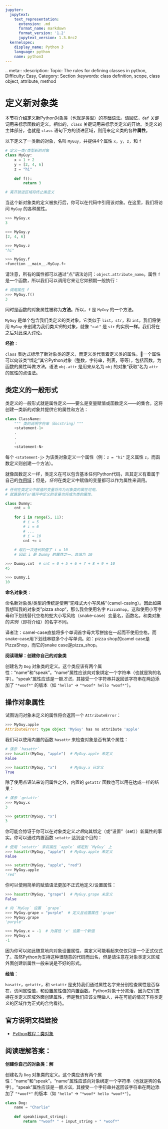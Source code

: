 ```yaml
---
jupyter:
  jupytext:
    text_representation:
      extension: .md
      format_name: markdown
      format_version: '1.2'
      jupytext_version: 1.3.0rc2
  kernelspec:
    display_name: Python 3
    language: python
    name: python3
---
```


<!-- #raw raw_mimetype="text/restructuredtext" -->
.. meta::
   :description: Topic: The rules for defining classes in python, Difficulty: Easy, Category: Section
   :keywords: class definition, scope, class object, attribute, method
<!-- #endraw -->


<!-- #region -->
# 定义新对象类

本节将介绍定义新Python对象类（也就是类型）的基础语法。请回忆，`def` 关键词用来标示函数的定义。相似的，`class` 关键词用来标示类定义的开始。类定义的主体部分，也就是 `class` 语句下方的锁进区域，则用来定义类的各种**属性**。

以下定义了一类新的对象，名叫 `MyGuy`，并提供4个属性 `x`，`y`，`z`，和 `f`

```python
# 定义一类/类型新的对象
class MyGuy:
    x = 1 + 2
    y = [2, 4, 6]
    z = "hi"
    
    def f():
        return 3

# 离开锁进区域将终止类定义
```

当这个新对象类的定义被执行后，你可以在代码中引用该对象。在这里，我们将访问 `MyGuy` 的各种属性。

```python
>>> MyGuy.x
3

>>> MyGuy.y
[2, 4, 6]

>>> MyGuy.z
"hi"

>>> MyGuy.f
<function __main__.MyGuy.f>
```

请注意，所有的属性都可以通过“点”语法访问：`object.attribute_name`。属性 `f` 是一个函数，所以我们可以调用它来让它如预期一般执行：

```python
# 调用属性 f
>>> MyGuy.f()
3
```

同时是函数的对象属性被称为**方法**。所以，`f` 是 `MyGuy` 的一个方法。

`MyGuy` 是单个包含我们类定义的类对象。它类似于 `list`，`str`，和 `int`。我们将使用 `MyGuy` 来创建为我们类*实例*的对象，就像 `"cat"` 是 `str` 的实例一样。我们将在之后对此深入讨论。
<!-- #endregion -->

<div class="alert alert-info">

**经验**：

`class` 表达式标示了新对象类的定义，而定义类代表着定义类的属性。一个属性可以向该类“绑定”其它Python对象（整数，字符串，列表，等等），包括函数。为函数的属性叫做*方法*。语法 `obj.attr` 是用来从名为 `obj` 的对象“获取”名为 `attr` 的属性的点语法。

</div>

<!-- #region -->
## 类定义的一般形式
类定义的一般形式就是属性定义——要么是变量赋值或函数定义——的集合。这将创建一类新的对象并提供它的属性和方法：

```python
class ClassName:
    """ 类的说明字符串（docstring）"""
    <statement-1>
    .
    .
    .
    <statement-N>
```

每个 `<statement-j>` 为该类对象定义一个属性（例：`z = "hi"` 定义属性 `z`，而函数定义则创建一个方法）。

就像函数定义一样，类定义在可以包含基本任何Python代码，且其定义有着属于自己的[作用域](http://www.pythonlikeyoumeanit.com/Module2_EssentialsOfPython/Scope.html)；但是，*任何*在类定义中赋值的变量都可以作为属性来调用。

```python
# 任何在类定义中赋值的变量将作为对象类的属性可用。
# 就算是在for循环中定义的变量也将成为类的属性。

class Dummy:
    cnt = 0
    
    for i in range(5, 11):
        # i = 5
        # i = 6
        # ...
        # i = 10
        cnt += i
    
    # 最后一次迭代赋值了 i = 10
    # 因此 i 是 Dummy 的属性之一，其值为 10
```

```python
>>> Dummy.cnt  # cnt = 0 + 5 + 6 + 7 + 8 + 9 + 10
45

>>> Dummy.i
10
```
<!-- #endregion -->

<div class="alert alert-warning">

**命名对象类**：

命名新对象类/类型的传统是使用“驼峰式大小写风格“（camel-casing）。因此如果我想叫我的对象类”pizza shop“，那么我会使用名字 `PizzaShop`。这和使用小写字母和下划线替代空格的蛇大小写风格（snake-case）变量名，函数名，和类对象的*实例*（即将介绍）的名字不同。

译者注：camel-case直接将多个单词首字母大写拼接在一起而不使用空格，而snake-case用下划线串联多个小写单词。如：pizza shop的camel case是PizzaShop，而它的snake case是pizza_shop。

</div>


<div class="alert alert-info">

**阅读理解：创建你自己的对象类**

创建名为 `Dog` 对象类的定义。这个类应该有两个属性：“name”和“speak”。“name”属性应该向对象绑定一个字符串（也就是狗的名字）。“speak”属性应该是一额*方法*，其接受一个字符串并返回该字符串在两边添加了 `"*woof*"` 的版本（如 `"hello"` -> `"*woof* hello *woof*"`）。

</div>

<!-- #region -->
## 操作对象属性
试图访问对象未定义的属性将会返回一个 `AttributeError`：

```python
>>> MyGuy.apple
AttributeError: type object 'MyGuy' has no attribute 'apple'
```

我们可以使用内置的函数 `hasattr` 来检查对象是否有某个属性：

```python
# 演示 `hasattr`
>>> hasattr(MyGuy, "apple")  # MyGuy.apple 未定义
False

>>> hasattr(MyGuy, "x")      # MyGuy.x 已定义
True
```

除了使用点语法来访问属性之外，内置的 `getattr` 函数也可以用在达成一样的结果：

```python
# 演示 `getattr`
>>> MyGuy.x
3

>>> getattr(MyGuy, "x")
3
```

你可能会惊讶于你可以在对象类定义*之后*向其绑定（或“设置”（set））新属性的事实。你可以通过内置函数 `setattr` 达到这个目的：

```python
# 使用 `setattr` 来将属性 `apple` 绑定到 `MyGuy` 上
>>> hasattr(MyGuy, "apple")  # MyGuy.apple 未定义
False

>>> setattr(MyGuy, "apple", "red")
>>> MyGuy.apple
'red'
```

你可以使用简单的赋值语法更加不正式地定义/设置属性：

```python
>>> hasattr(MyGuy, "grape")  # MyGuy.grape 未定义
False

# 向 `MyGuy` 设置  `grape`
>>> MyGuy.grape = "purple"  # 定义且设置属性 'grape'
>>> MyGuy.grape
'purple'

>>> MyGuy.x = -1  # 为属性 'x' 设置一个新值
>>> MyGuy.x
-1
```

因为你可以如此随意地向对象设置属性，类定义可能看起来仅仅只是一个正式仪式了。虽然Python为支持这种很随意的代码而出名，但是请注意在对象类定义区域外面创建新属性一般来说是不好的形式。
<!-- #endregion -->

<div class="alert alert-info">

**经验**：

`hasattr`，`getattr`，和 `setattr` 是支持我们通过属性名字来分别检查属性是否存在，访问属性值，和设置属性值的内置函数。Python对象十分灵活，因为它们支持在类定义区域外面创建属性，但是我们应该文明做人，并在可能的情况下将类定义的区域作为正式的合约看待。

</div>


## 官方说明文档链接

- [Python教程：类对象](https://docs.python.org/3/tutorial/classes.html#class-objects)


## 阅读理解答案：

<!-- #region -->
**创建你自己的对象类：解**

创建名为 `Dog` 对象类的定义。这个类应该有两个属性：“name”和“speak”。“name”属性应该向对象绑定一个字符串（也就是狗的名字）。“speak”属性应该是一额*方法*，其接受一个字符串并返回该字符串在两边添加了 `"*woof*"` 的版本（如 `"hello"` -> `"*woof* hello *woof*"`）。

```python
class Dog:
    name = "Charlie"
    
    def speak(input_string):
        return "*woof* " + input_string + " *woof*"
```
<!-- #endregion -->
